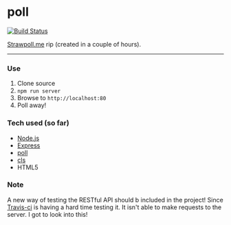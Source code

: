 poll
====


[![Build Status](https://travis-ci.org/opensoars/poll.svg?branch=master)](https://travis-ci.org/opensoars/poll)


[Strawpoll.me](http://www.strawpoll.me/) rip (created in a couple of hours).


---


### Use
1. Clone source
2. `npm run server`
3. Browse to `http://localhost:80`
4. Poll away!


### Tech used (so far)
* [Node.js](http://nodejs.org/)
* [Express](http://expressjs.com/)
* [poll](https://github.com/opensoars/ezlog)
* [cls](https://github.com/opensoars/cls)
* HTML5


### Note
A new way of testing the RESTful API should b included in the project! Since [Travis-ci](https://travis-ci.org/) is having a hard time testing it. It isn't able to make requests to the server. I got to look into this!

